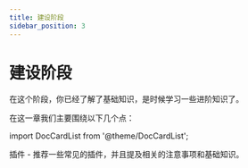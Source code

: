 ```yaml
---
title: 建设阶段
sidebar_position: 3
---
```


# 建设阶段

在这个阶段，你已经了解了基础知识，是时候学习一些进阶知识了。

在这一章我们主要围绕以下几个点：

import DocCardList from '@theme/DocCardList';

<DocCardList />

插件 - 推荐一些常见的插件，并且提及相关的注意事项和基础知识。

